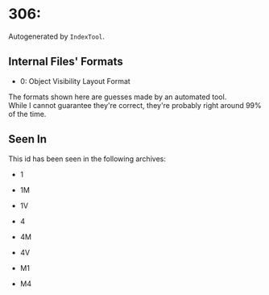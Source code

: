 # 306: 

Autogenerated by `IndexTool`.  



## Internal Files' Formats
- 0: Object Visibility Layout Format

The formats shown here are guesses made by an automated tool.  
While I cannot guarantee they're correct, they're probably right around 99% of the time.

## Seen In

This id has been seen in the following archives:  

- 1  

- 1M  

- 1V  

- 4  

- 4M  

- 4V  

- M1  

- M4  
